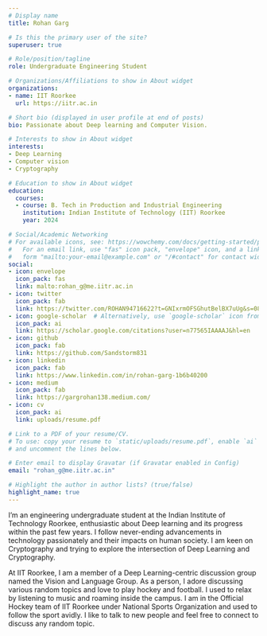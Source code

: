 ```yaml
---
# Display name
title: Rohan Garg

# Is this the primary user of the site?
superuser: true

# Role/position/tagline
role: Undergraduate Engineering Student

# Organizations/Affiliations to show in About widget
organizations:
- name: IIT Roorkee
  url: https://iitr.ac.in

# Short bio (displayed in user profile at end of posts)
bio: Passionate about Deep learning and Computer Vision.

# Interests to show in About widget
interests:
- Deep Learning
- Computer vision
- Cryptography

# Education to show in About widget
education:
  courses:
  - course: B. Tech in Production and Industrial Engineering
    institution: Indian Institute of Technology (IIT) Roorkee
    year: 2024

# Social/Academic Networking
# For available icons, see: https://wowchemy.com/docs/getting-started/page-builder/#icons
#   For an email link, use "fas" icon pack, "envelope" icon, and a link in the
#   form "mailto:your-email@example.com" or "/#contact" for contact widget.
social:
- icon: envelope
  icon_pack: fas
  link: malto:rohan_g@me.iitr.ac.in
- icon: twitter
  icon_pack: fab
  link: https://twitter.com/ROHAN94716622?t=GNIxrmOFSGhutBelBX7uUg&s=08
- icon: google-scholar  # Alternatively, use `google-scholar` icon from `ai` icon pack
  icon_pack: ai
  link: https://scholar.google.com/citations?user=n77565IAAAAJ&hl=en
- icon: github
  icon_pack: fab
  link: https://github.com/Sandstorm831
- icon: linkedin
  icon_pack: fab
  link: https://www.linkedin.com/in/rohan-garg-1b6b40200
- icon: medium
  icon_pack: fab
  link: https://gargrohan138.medium.com/
- icon: cv
  icon_pack: ai
  link: uploads/resume.pdf

# Link to a PDF of your resume/CV.
# To use: copy your resume to `static/uploads/resume.pdf`, enable `ai` icons in `params.toml`, 
# and uncomment the lines below.

# Enter email to display Gravatar (if Gravatar enabled in Config)
email: "rohan_g@me.iitr.ac.in"

# Highlight the author in author lists? (true/false)
highlight_name: true
---
```


I’m an engineering undergraduate student at the Indian Institute of Technology Roorkee, enthusiastic about Deep learning and its progress within the past few years. I follow never-ending advancements in technology passionately and their impacts on human society. I am keen on Cryptography and trying to explore the intersection of Deep Learning and Cryptography.

At IIT Roorkee, I am a member of a Deep Learning-centric discussion group named the Vision and Language Group. As a person, I adore discussing various random topics and love to play hockey and football. I used to relax by listening to music and roaming inside the campus. I am in the Official Hockey team of IIT Roorkee under National Sports Organization and used to follow the sport avidly. I like to talk to new people and feel free to connect to discuss any random topic.


